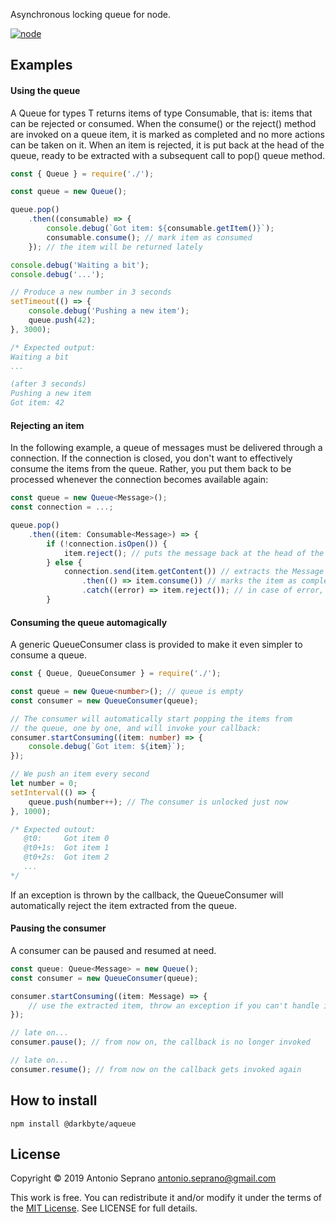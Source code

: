 Asynchronous locking queue for node.

[![node](https://img.shields.io/node/v/@darkbyte/aqueue)](https://www.npmjs.com/package/@darkbyte/aqueue) 

## Examples
#### Using the queue

A Queue for types T returns items of type Consumable<T>, that is: items that can be rejected or consumed.
When the consume() or the reject() method are invoked on a queue item, it is marked as completed and no more actions can be taken on it.
When an item is rejected, it is put back at the head of the queue, ready to be extracted with a subsequent call to pop() queue method.

```javascript
const { Queue } = require('./');

const queue = new Queue();

queue.pop()
    .then((consumable) => {
        console.debug(`Got item: ${consumable.getItem()}`);
        consumable.consume(); // mark item as consumed
    }); // the item will be returned lately

console.debug('Waiting a bit');
console.debug('...');

// Produce a new number in 3 seconds
setTimeout(() => {
    console.debug('Pushing a new item');
    queue.push(42);
}, 3000);

/* Expected output:
Waiting a bit
...

(after 3 seconds)
Pushing a new item
Got item: 42
```

#### Rejecting an item

In the following example, a queue of messages must be delivered through a connection.
If the connection is closed, you don't want to effectively consume the items from the queue. Rather, you put them back to be processed whenever the connection becomes available again:

``` TypeScript
const queue = new Queue<Message>();
const connection = ...;

queue.pop()
    .then((item: Consumable<Message>) => {
        if (!connection.isOpen()) {
            item.reject(); // puts the message back at the head of the queue
        } else {
            connection.send(item.getContent()) // extracts the Message from the queue item and pass it to the connection
                .then(() => item.consume()) // marks the item as completed
                .catch((error) => item.reject()); // in case of error, the item is put back at head of the queue
        }
```

#### Consuming the queue automagically
A generic QueueConsumer class is provided to make it even simpler to consume a queue.

``` TypeScript
const { Queue, QueueConsumer } = require('./');

const queue = new Queue<number>(); // queue is empty
const consumer = new QueueConsumer(queue);

// The consumer will automatically start popping the items from
// the queue, one by one, and will invoke your callback:
consumer.startConsuming((item: number) => {
    console.debug(`Got item: ${item}`);
});

// We push an item every second
let number = 0;
setInterval(() => {
    queue.push(number++); // The consumer is unlocked just now
}, 1000);

/* Expected outout:
   @t0:     Got item 0
   @t0+1s:  Got item 1
   @t0+2s:  Got item 2
   ...
*/
```

If an exception is thrown by the callback, the QueueConsumer will automatically reject the item extracted from the queue.

#### Pausing the consumer
A consumer can be paused and resumed at need.

``` TypeScript
const queue: Queue<Message> = new Queue();
const consumer = new QueueConsumer(queue);

consumer.startConsuming((item: Message) => {
    // use the extracted item, throw an exception if you can't handle it
});

// late on...
consumer.pause(); // from now on, the callback is no longer invoked

// late on...
consumer.resume(); // from now on the callback gets invoked again

```


## How to install
`npm install @darkbyte/aqueue`

## License
Copyright © 2019 Antonio Seprano <antonio.seprano@gmail.com>

This work is free. You can redistribute it and/or modify it under the
terms of the [MIT License](https://opensource.org/licenses/MIT).
See LICENSE for full details.

